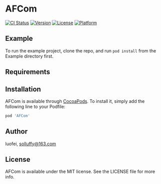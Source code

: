 # AFCom

[![CI Status](https://img.shields.io/travis/luofei/AFCom.svg?style=flat)](https://travis-ci.org/luofei/AFCom)
[![Version](https://img.shields.io/cocoapods/v/AFCom.svg?style=flat)](https://cocoapods.org/pods/AFCom)
[![License](https://img.shields.io/cocoapods/l/AFCom.svg?style=flat)](https://cocoapods.org/pods/AFCom)
[![Platform](https://img.shields.io/cocoapods/p/AFCom.svg?style=flat)](https://cocoapods.org/pods/AFCom)

## Example

To run the example project, clone the repo, and run `pod install` from the Example directory first.

## Requirements

## Installation

AFCom is available through [CocoaPods](https://cocoapods.org). To install
it, simply add the following line to your Podfile:

```ruby
pod 'AFCom'
```

## Author

luofei, solluffy@163.com

## License

AFCom is available under the MIT license. See the LICENSE file for more info.
